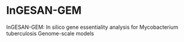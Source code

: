 # InGESAN-GEM
InGESAN-GEM: In silico gene essentiality analysis for Mycobacterium tuberculosis Genome-scale models 
